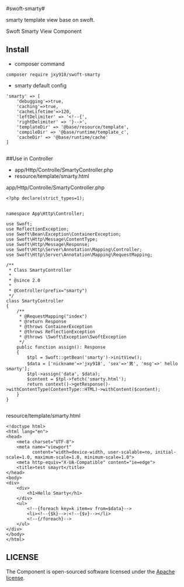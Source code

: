 #swoft-smarty#

smarty template view base on swoft.

Swoft Smarty View Component


## Install

- composer command

```
composer require jxy918/swoft-smarty

```

- smarty default config

```
'smarty' => [
    'debugging'=>true,
    'caching'=>true,
    'cacheLifetime'=>120,
    'leftDelimiter' => '<!--{',
    'rightDelimiter' => '}-->',
    'templateDir' => '@base/resource/template',
    'compileDir' => '@base/runtime/template_c',
    'cacheDir' => '@base/runtime/cache'
]


```


##Use in Controller

- app/Http/Controlle/SmartyController.php
- resource/template/smarty.html

app/Http/Controlle/SmartyController.php

```
<?php declare(strict_types=1);


namespace App\Http\Controller;

use Swoft;
use ReflectionException;
use Swoft\Bean\Exception\ContainerException;
use Swoft\Http\Message\ContentType;
use Swoft\Http\Message\Response;
use Swoft\Http\Server\Annotation\Mapping\Controller;
use Swoft\Http\Server\Annotation\Mapping\RequestMapping;

/**
 * Class SmartyController
 *
 * @since 2.0
 *
 * @Controller(prefix="smarty")
 */
class SmartyController
{
    /**
     * @RequestMapping("index")
     * @return Response
     * @throws ContainerException
     * @throws ReflectionException
     * @throws \Swoft\Exception\SwoftException
     */
    public function assign(): Response
    {
        $tpl = Swoft::getBean('smarty')->initView();
        $data = ['nickname'=>'jxy918', 'sex'=>'男', 'msg'=>' hello smarty'];
        $tpl->assign('data', $data);
        $content = $tpl->fetch('smarty.html');
        return context()->getResponse()->withContentType(ContentType::HTML)->withContent($content);
    }
}


```

resource/template/smarty.html

```
<!doctype html>
<html lang="en">
<head>
    <meta charset="UTF-8">
    <meta name="viewport"
          content="width=device-width, user-scalable=no, initial-scale=1.0, maximum-scale=1.0, minimum-scale=1.0">
    <meta http-equiv="X-UA-Compatible" content="ie=edge">
    <title>test smayrt</title>
</head>
<body>
<div>
    <div>
        <h1>Hello Smarty</h1>
    </div>
    <ul>
        <!--{foreach key=k item=v from=$data}-->
        <li><!--{$k}-->:<!--{$v}--></li>
        <!--{/foreach}-->
    </ul>
</div>
</body>
</html>

```

## LICENSE

The Component is open-sourced software licensed under the [Apache license](LICENSE).